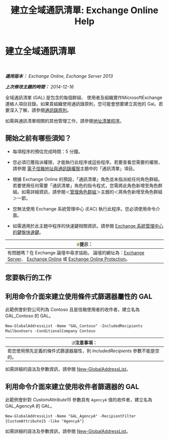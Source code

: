 ﻿---
title: '建立全域通訊清單: Exchange Online Help'
TOCTitle: 建立全域通訊清單
ms:assetid: 59e4955a-8999-4d17-be9f-23a41a23b929
ms:mtpsurl: https://technet.microsoft.com/zh-tw/library/Bb232063(v=EXCHG.150)
ms:contentKeyID: 50473261
ms.date: 05/23/2018
mtps_version: v=EXCHG.150
ms.translationtype: MT
---

# 建立全域通訊清單

 

_**適用版本：** Exchange Online, Exchange Server 2013_

_**上次修改主題的時間：** 2014-12-16_

全域通訊清單 (GAL) 是包含的每個群組、 使用者及組織實作MicrosoftExchange連絡人項目目錄。如果貴組織使用通訊錄原則，您可能會想要建立其他的 Gal。若要深入了解，請參閱[通訊錄原則](address-book-policies-exchange-2013-help.md)。

如需與通訊清單相關的其他管理工作，請參閱[地址清單程序](address-list-procedures-exchange-2013-help.md)。

## 開始之前有哪些須知？

  - 每項程序的預估完成時間：5 分鐘。

  - 您必須已獲指派權限，才能執行此程序或這些程序。若要查看您需要的權限，請參閱 [電子信箱地址與通訊錄權限](email-address-and-address-book-permissions-exchange-2013-help.md)主題中的「通訊清單」項目。

  - 根據 Exchange Online 的預設，「通訊清單」角色並未指派給任何角色群組。若要使用任何需要「通訊清單」角色的指令程式，您需將此角色新增至角色群組。如需詳細資訊，請參閱＜[管理角色群組](manage-role-groups-exchange-2013-help.md)＞主題的＜將角色新增至角色群組＞一節。

  - 您無法使用 Exchange 系統管理中心 (EAC) 執行此程序。您必須使用命令介面。

  - 如需適用於此主題中程序的快速鍵相關資訊，請參閱 [Exchange 系統管理中心的鍵盤快速鍵](keyboard-shortcuts-in-the-exchange-admin-center-exchange-online-protection-help.md)。

<table>
<thead>
<tr class="header">
<th><img src="images/Bb124558.tip(EXCHG.150).gif" title="提示" alt="提示" />提示：</th>
</tr>
</thead>
<tbody>
<tr class="odd">
<td>有問題嗎？在 Exchange 論壇中尋求協助。 論壇的網址為：<a href="https://go.microsoft.com/fwlink/p/?linkid=60612">Exchange Server</a>、 <a href="https://go.microsoft.com/fwlink/p/?linkid=267542">Exchange Online</a> 或 <a href="https://go.microsoft.com/fwlink/p/?linkid=285351">Exchange Online Protection</a>。</td>
</tr>
</tbody>
</table>


## 您要執行的工作

## 利用命令介面來建立使用條件式篩選器屬性的 GAL

此範例會針對公司列為 Contoso 且是信箱使用者的收件者，建立名為 GAL\_Contoso 的 GAL。

    New-GlobalAddressList -Name "GAL_Contoso" -IncludedRecipients MailboxUsers -ConditionalCompany Contoso

<table>
<thead>
<tr class="header">
<th><img src="images/Bb124558.note(EXCHG.150).gif" title="注意事項" alt="注意事項" />注意事項：</th>
</tr>
</thead>
<tbody>
<tr class="odd">
<td>若您使用預先定義的條件式篩選器屬性，則 <em>IncludedRecipients</em> 參數不能是空的。</td>
</tr>
</tbody>
</table>


如需詳細的語法及參數資訊，請參閱 [New-GlobalAddressList](https://technet.microsoft.com/zh-tw/library/bb123785\(v=exchg.150\))。

## 利用命令介面來建立使用收件者篩選器的 GAL

此範例會針對 *CustomAttribute15* 參數具有 `AgencyA` 值的收件者，建立名為 GAL\_AgencyA 的 GAL。

    New-GlobalAddressList -Name "GAL_AgencyA" -RecipientFilter {CustomAttribute15 -like "AgencyA"}

如需詳細的語法及參數資訊，請參閱 [New-GlobalAddressList](https://technet.microsoft.com/zh-tw/library/bb123785\(v=exchg.150\))。

